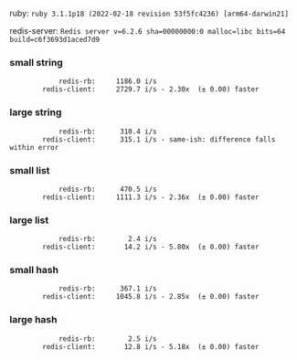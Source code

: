 ruby: `ruby 3.1.1p18 (2022-02-18 revision 53f5fc4236) [arm64-darwin21]`

redis-server: `Redis server v=6.2.6 sha=00000000:0 malloc=libc bits=64 build=c6f3693d1aced7d9`


### small string

```
            redis-rb:     1186.0 i/s
        redis-client:     2729.7 i/s - 2.30x  (± 0.00) faster

```

### large string

```
            redis-rb:      310.4 i/s
        redis-client:      315.1 i/s - same-ish: difference falls within error

```

### small list

```
            redis-rb:      470.5 i/s
        redis-client:     1111.3 i/s - 2.36x  (± 0.00) faster

```

### large list

```
            redis-rb:        2.4 i/s
        redis-client:       14.2 i/s - 5.80x  (± 0.00) faster

```

### small hash

```
            redis-rb:      367.1 i/s
        redis-client:     1045.8 i/s - 2.85x  (± 0.00) faster

```

### large hash

```
            redis-rb:        2.5 i/s
        redis-client:       12.8 i/s - 5.18x  (± 0.00) faster

```

